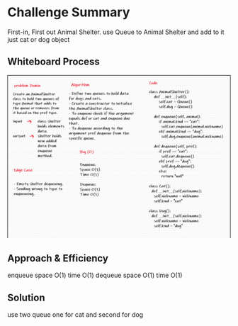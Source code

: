 # Challenge Summary
First-in, First out Animal Shelter.
use Queue to Animal Shelter and add to it just cat or dog object

## Whiteboard Process
![animal_queue](animal_queue.png)

## Approach & Efficiency

enqueue
space O(1)
time O(1)
dequeue
space O(1)
time O(1)

## Solution
use two queue one for cat and second for dog

